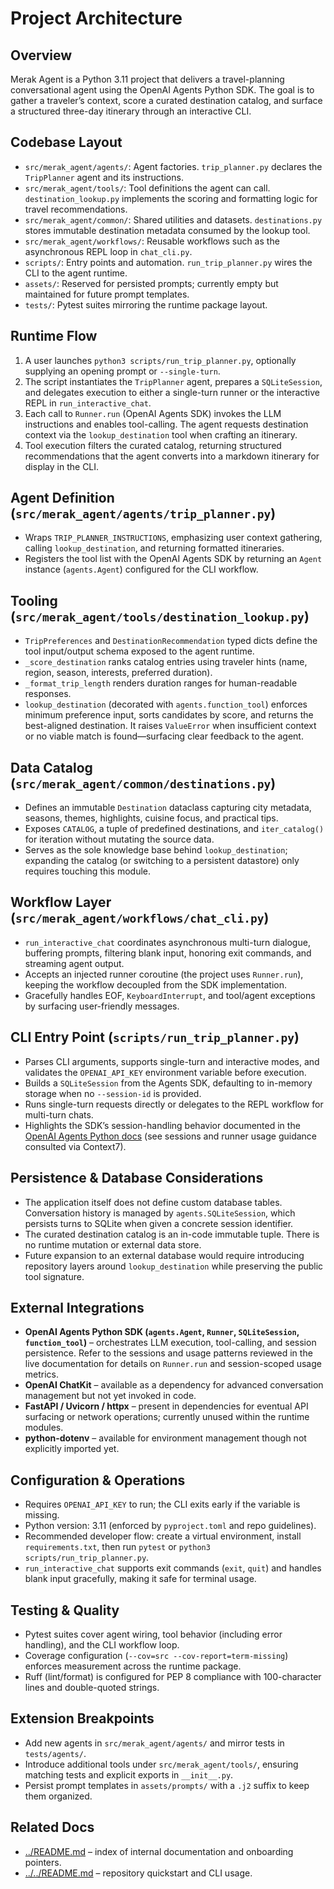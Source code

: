 # Project Architecture

## Overview
Merak Agent is a Python 3.11 project that delivers a travel-planning conversational agent using the OpenAI Agents Python SDK. The goal is to gather a traveler’s context, score a curated destination catalog, and surface a structured three-day itinerary through an interactive CLI.

## Codebase Layout
- `src/merak_agent/agents/`: Agent factories. `trip_planner.py` declares the `TripPlanner` agent and its instructions.
- `src/merak_agent/tools/`: Tool definitions the agent can call. `destination_lookup.py` implements the scoring and formatting logic for travel recommendations.
- `src/merak_agent/common/`: Shared utilities and datasets. `destinations.py` stores immutable destination metadata consumed by the lookup tool.
- `src/merak_agent/workflows/`: Reusable workflows such as the asynchronous REPL loop in `chat_cli.py`.
- `scripts/`: Entry points and automation. `run_trip_planner.py` wires the CLI to the agent runtime.
- `assets/`: Reserved for persisted prompts; currently empty but maintained for future prompt templates.
- `tests/`: Pytest suites mirroring the runtime package layout.

## Runtime Flow
1. A user launches `python3 scripts/run_trip_planner.py`, optionally supplying an opening prompt or `--single-turn`.
2. The script instantiates the `TripPlanner` agent, prepares a `SQLiteSession`, and delegates execution to either a single-turn runner or the interactive REPL in `run_interactive_chat`.
3. Each call to `Runner.run` (OpenAI Agents SDK) invokes the LLM instructions and enables tool-calling. The agent requests destination context via the `lookup_destination` tool when crafting an itinerary.
4. Tool execution filters the curated catalog, returning structured recommendations that the agent converts into a markdown itinerary for display in the CLI.

## Agent Definition (`src/merak_agent/agents/trip_planner.py`)
- Wraps `TRIP_PLANNER_INSTRUCTIONS`, emphasizing user context gathering, calling `lookup_destination`, and returning formatted itineraries.
- Registers the tool list with the OpenAI Agents SDK by returning an `Agent` instance (`agents.Agent`) configured for the CLI workflow.

## Tooling (`src/merak_agent/tools/destination_lookup.py`)
- `TripPreferences` and `DestinationRecommendation` typed dicts define the tool input/output schema exposed to the agent runtime.
- `_score_destination` ranks catalog entries using traveler hints (name, region, season, interests, preferred duration).
- `_format_trip_length` renders duration ranges for human-readable responses.
- `lookup_destination` (decorated with `agents.function_tool`) enforces minimum preference input, sorts candidates by score, and returns the best-aligned destination. It raises `ValueError` when insufficient context or no viable match is found—surfacing clear feedback to the agent.

## Data Catalog (`src/merak_agent/common/destinations.py`)
- Defines an immutable `Destination` dataclass capturing city metadata, seasons, themes, highlights, cuisine focus, and practical tips.
- Exposes `CATALOG`, a tuple of predefined destinations, and `iter_catalog()` for iteration without mutating the source data.
- Serves as the sole knowledge base behind `lookup_destination`; expanding the catalog (or switching to a persistent datastore) only requires touching this module.

## Workflow Layer (`src/merak_agent/workflows/chat_cli.py`)
- `run_interactive_chat` coordinates asynchronous multi-turn dialogue, buffering prompts, filtering blank input, honoring exit commands, and streaming agent output.
- Accepts an injected runner coroutine (the project uses `Runner.run`), keeping the workflow decoupled from the SDK implementation.
- Gracefully handles EOF, `KeyboardInterrupt`, and tool/agent exceptions by surfacing user-friendly messages.

## CLI Entry Point (`scripts/run_trip_planner.py`)
- Parses CLI arguments, supports single-turn and interactive modes, and validates the `OPENAI_API_KEY` environment variable before execution.
- Builds a `SQLiteSession` from the Agents SDK, defaulting to in-memory storage when no `--session-id` is provided.
- Runs single-turn requests directly or delegates to the REPL workflow for multi-turn chats.
- Highlights the SDK’s session-handling behavior documented in the [OpenAI Agents Python docs](https://github.com/openai/openai-agents-python) (see sessions and runner usage guidance consulted via Context7).

## Persistence & Database Considerations
- The application itself does not define custom database tables. Conversation history is managed by `agents.SQLiteSession`, which persists turns to SQLite when given a concrete session identifier.
- The curated destination catalog is an in-code immutable tuple. There is no runtime mutation or external data store.
- Future expansion to an external database would require introducing repository layers around `lookup_destination` while preserving the public tool signature.

## External Integrations
- **OpenAI Agents Python SDK (`agents.Agent`, `Runner`, `SQLiteSession`, `function_tool`)** – orchestrates LLM execution, tool-calling, and session persistence. Refer to the sessions and usage patterns reviewed in the live documentation for details on `Runner.run` and session-scoped usage metrics.
- **OpenAI ChatKit** – available as a dependency for advanced conversation management but not yet invoked in code.
- **FastAPI / Uvicorn / httpx** – present in dependencies for eventual API surfacing or network operations; currently unused within the runtime modules.
- **python-dotenv** – available for environment management though not explicitly imported yet.

## Configuration & Operations
- Requires `OPENAI_API_KEY` to run; the CLI exits early if the variable is missing.
- Python version: 3.11 (enforced by `pyproject.toml` and repo guidelines).
- Recommended developer flow: create a virtual environment, install `requirements.txt`, then run `pytest` or `python3 scripts/run_trip_planner.py`.
- `run_interactive_chat` supports exit commands (`exit`, `quit`) and handles blank input gracefully, making it safe for terminal usage.

## Testing & Quality
- Pytest suites cover agent wiring, tool behavior (including error handling), and the CLI workflow loop.
- Coverage configuration (`--cov=src --cov-report=term-missing`) enforces measurement across the runtime package.
- Ruff (lint/format) is configured for PEP 8 compliance with 100-character lines and double-quoted strings.

## Extension Breakpoints
- Add new agents in `src/merak_agent/agents/` and mirror tests in `tests/agents/`.
- Introduce additional tools under `src/merak_agent/tools/`, ensuring matching tests and explicit exports in `__init__.py`.
- Persist prompt templates in `assets/prompts/` with a `.j2` suffix to keep them organized.

## Related Docs
- [../README.md](../README.md) – index of internal documentation and onboarding pointers.
- [../../README.md](../../README.md) – repository quickstart and CLI usage.
